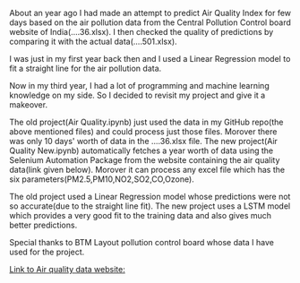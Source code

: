 About an year ago I had made an attempt to predict Air Quality Index for few days based on the air pollution data from the Central Pollution Control board website of India(....36.xlsx). I then checked the quality of predictions by comparing it with the actual data(....501.xlsx).

I was just in my first year back then and I used a Linear Regression model to fit a straight line for the air pollution data.

Now in my third year, I had a lot of programming and machine learning knowledge on my side. So I decided to revisit my project and give it a makeover.

The old project(Air Quality.ipynb) just used the data in my GitHub repo(the above mentioned files) and could process just those files. Morover there was only 10 days' worth of data in the ....36.xlsx file. The new project(Air Quality New.ipynb) automatically fetches a year worth of data using the Selenium Automation Package from the website containing the air quality data(link given below). Morover it can process any excel file which has the six parameters(PM2.5,PM10,NO2,SO2,CO,Ozone).   

The old project used a Linear Regression model whose predictions were not so accurate(due to the straight line fit). The new project uses a LSTM model which provides a very good fit to the training data and also gives much better predictions.

Special thanks to BTM Layout pollution control board whose data I have used for the project. 

[Link to Air quality data website:](https://app.cpcbccr.com/ccr/#/caaqm-dashboard-all/caaqm-landing/data)
